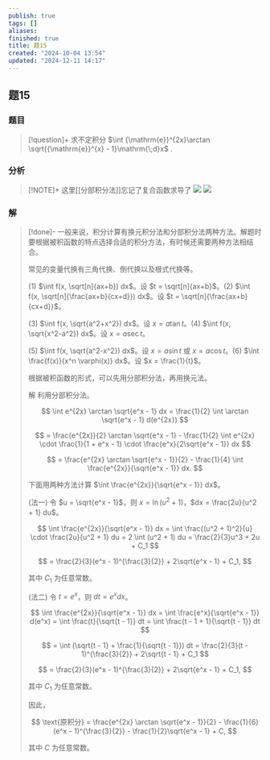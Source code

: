 ```yaml
---
publish: true
tags: []
aliases: 
finished: true
title: 题15
created: "2024-10-04 13:54"
updated: "2024-12-11 14:17"
---
```

## 题15
### 题目
> [!question]+
> 求不定积分 $\int {\mathrm{e}}^{2x}\arctan \sqrt{{\mathrm{e}}^{x} - 1}\mathrm{\;d}x$ .
### 分析
> [!NOTE]+
> 这里[[分部积分法]]忘记了复合函数求导了
> ![](https://img.hwenyi.tech/202412112120710.webp)
> ![](https://img.hwenyi.tech/202412112217843.webp)
### 解
> [!done]-
> 一般来说，积分计算有换元积分法和分部积分法两种方法。解题时要根据被积函数的特点选择合适的积分方法，有时候还需要两种方法相结合。
> 
> 常见的变量代换有三角代换、倒代换以及根式代换等。
> 
> (1) $\int f(x, \sqrt[n]{ax+b}) dx$。设 $t = \sqrt[n]{ax+b}$。(2) $\int f(x, \sqrt[n]{\frac{ax+b}{cx+d}}) dx$。设 $t = \sqrt[n]{\frac{ax+b}{cx+d}}$。
> 
> (3) $\int f(x, \sqrt{a^2+x^2}) dx$。设 $x = a\tan t$。(4) $\int f(x, \sqrt{x^2-a^2}) dx$。设 $x = a\sec t$。
> 
> (5) $\int f(x, \sqrt{a^2-x^2}) dx$。设 $x = a\sin t$ 或 $x = a\cos t$。(6) $\int \frac{f(x)}{x^n \varphi(x)} dx$。设 $x = \frac{1}{t}$。
> 
> 根据被积函数的形式，可以先用分部积分法，再用换元法。
> 
> 解 利用分部积分法。
> 
> $$
> \int e^{2x} \arctan \sqrt{e^x - 1} dx = \frac{1}{2} \int \arctan \sqrt{e^x - 1} d(e^{2x})
> $$
> 
> $$
> = \frac{e^{2x}}{2} \arctan \sqrt{e^x - 1} - \frac{1}{2} \int e^{2x} \cdot \frac{1}{1 + e^x - 1} \cdot \frac{e^x}{2\sqrt{e^x - 1}} dx
> $$
> 
> $$
> = \frac{e^{2x} \arctan \sqrt{e^x - 1}}{2} - \frac{1}{4} \int \frac{e^{2x}}{\sqrt{e^x - 1}} dx.
> $$
> 
> 下面用两种方法计算 $\int \frac{e^{2x}}{\sqrt{e^x - 1}} dx$。
> 
> (法一) 令 $u = \sqrt{e^x - 1}$，则 $x = \ln(u^2 + 1)$，$dx = \frac{2u}{u^2 + 1} du$。
> 
> $$
> \int \frac{e^{2x}}{\sqrt{e^x - 1}} dx = \int \frac{(u^2 + 1)^2}{u} \cdot \frac{2u}{u^2 + 1} du = 2 \int (u^2 + 1) du = \frac{2}{3}u^3 + 2u + C_1
> $$
> 
> $$
> = \frac{2}{3}(e^x - 1)^{\frac{3}{2}} + 2\sqrt{e^x - 1} + C_1,
> $$
> 
> 其中 $C_1$ 为任意常数。
> 
> (法二) 令 $t = e^x$，则 $dt = e^x dx$。
> 
> $$
> \int \frac{e^{2x}}{\sqrt{e^x - 1}} dx = \int \frac{e^x}{\sqrt{e^x - 1}} d(e^x) = \int \frac{t}{\sqrt{t - 1}} dt = \int \frac{t - 1 + 1}{\sqrt{t - 1}} dt
> $$
> 
> $$
> = \int (\sqrt{t - 1} + \frac{1}{\sqrt{t - 1}}) dt = \frac{2}{3}(t - 1)^{\frac{3}{2}} + 2\sqrt{t - 1} + C_1
> $$
> 
> $$
> = \frac{2}{3}(e^x - 1)^{\frac{3}{2}} + 2\sqrt{e^x - 1} + C_1,
> $$
> 
> 其中 $C_1$ 为任意常数。
> 
> 因此，
> 
> $$
> \text{原积分} = \frac{e^{2x} \arctan \sqrt{e^x - 1}}{2} - \frac{1}{6}(e^x - 1)^{\frac{3}{2}} - \frac{1}{2}\sqrt{e^x - 1} + C,
> $$
> 
> 其中 $C$ 为任意常数。